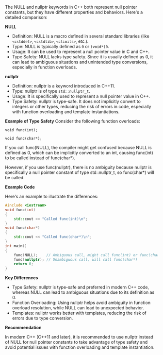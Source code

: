 The NULL and nullptr keywords in C++ both represent null pointer constants, but they have different properties and behaviors. Here's a detailed comparison:

**NULL**
- Definition: NULL is a macro defined in several standard libraries (like `<cstddef>`, `<cstdlib>`, `<climits>`, etc.).
- Type: NULL is typically defined as `0` or `(void*)0`.
- Usage: It can be used to represent a null pointer value in C and C++.
- Type Safety: NULL lacks type safety. Since it is usually defined as 0, it can lead to ambiguous situations and unintended type conversions, especially in function overloads.

**nullptr**
- Definition: nullptr is a keyword introduced in C++11.
- Type: nullptr is of type `std::nullptr_t`.
- Usage: It is specifically used to represent a null pointer value in C++.
- Type Safety: nullptr is type-safe. It does not implicitly convert to integers or other types, reducing the risk of errors in code, especially with function overloading and template instantiations.


**Example of Type Safety**
Consider the following function overloads:

`void func(int);`

`void func(char*);`

If you call func(NULL), the compiler might get confused because NULL is defined as 0, which can be implicitly converted to an int, causing func(int) to be called instead of func(char*).

However, if you use func(nullptr), there is no ambiguity because nullptr is specifically a null pointer constant of type std::nullptr_t, so func(char*) will be called.

**Example Code**

Here's an example to illustrate the differences:
```C++
#include <iostream>
void func(int) 
{
    std::cout << "Called func(int)\n";
}
void func(char*) 
{
    std::cout << "Called func(char*)\n";
}
int main() 
{
    func(NULL);    // Ambiguous call, might call func(int) or func(char*)   
    func(nullptr); // Unambiguous call, will call func(char*)
    return 0;
}
```
**Key Differences**
- Type Safety: nullptr is type-safe and preferred in modern C++ code, whereas NULL can lead to ambiguous situations due to its definition as 0.
- Function Overloading: Using nullptr helps avoid ambiguity in function overload resolution, while NULL can lead to unexpected behavior.
- Templates: nullptr works better with templates, reducing the risk of errors due to type conversion.

**Recommendation**

In modern C++ (C++11 and later), it is recommended to use nullptr instead of NULL for null pointer constants to take advantage of type safety and avoid potential issues with function overloading and template instantiation.
